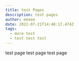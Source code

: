 ```yaml
---
title: test Pages
description: test pages
author: meeee
date: 2022-07-21T14:48:17.474Z
tags:
  - more test
  - test test test
---
```

test page test page test page